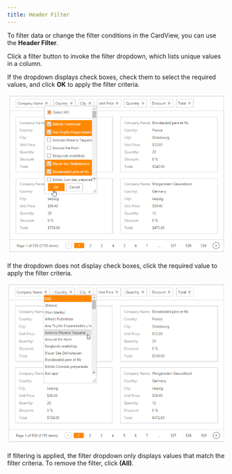 ```yaml
---
title: Header Filter
---
```

To filter data or change the filter conditions in the CardView, you can use the **Header Filter**.

Click a filter button to invoke the filter dropdown, which lists unique values in a column.

If the dropdown displays check boxes, check them to select the required values, and click **OK** to apply the filter criteria.

![EUD_CardView_HeaderFilterCheckboxes](../../../images/Img121536.png)

If the dropdown does not display check boxes, click the required value to apply the filter criteria.

![EUD_CardView_HeaderFilterList](../../../images/Img121535.png)

If filtering is applied, the filter dropdown only displays values that match the filter criteria. To remove the filter, click **(All)**.